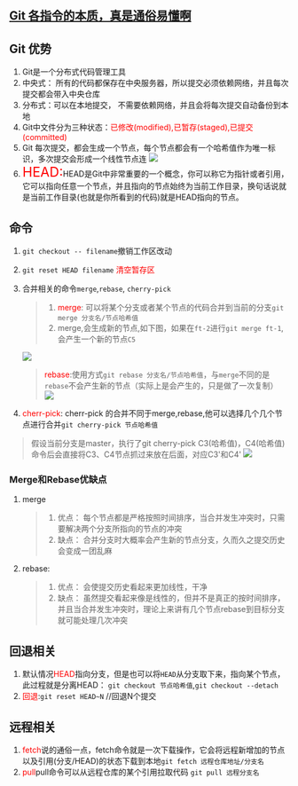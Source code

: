 ## [Git 各指令的本质，真是通俗易懂啊](https://mp.weixin.qq.com/s/a7ChQILEtd6TUHYy5GCFeA)

## Git 优势
1. Git是一个分布式代码管理工具
2. 中央式： 所有的代码都保存在中央服务器，所以提交必须依赖网络，并且每次提交都会带入中央仓库
3. 分布式：可以在本地提交， 不需要依赖网络，并且会将每次提交自动备份到本地
4. Git中文件分为三种状态：<font color=red>已修改(modified),已暂存(staged),已提交(committed)</font>
5. Git 每次提交，都会生成一个节点，每个节点都会有一个哈希值作为唯一标识，多次提交会形成一个线性节点连
![](https://mmbiz.qpic.cn/mmbiz_jpg/MOu2ZNAwZwMTzAdxrgnCY2DcYCUlIJZ6qGugSlfCWDQDTzjBck66icArSCB6IdNpvCRB6cJWFc5ZczGmgqwtp7Q/640?wx_fmt=jpeg&wxfrom=5&wx_lazy=1&wx_co=1)
6. <font color=red size=5>HEAD:</font>HEAD是Git中非常重要的一个概念，你可以称它为指针或者引用，它可以指向任意一个节点，并且指向的节点始终为当前工作目录，换句话说就是当前工作目录(也就是你所看到的代码)就是HEAD指向的节点。

## 命令
1. `git checkout -- filename`撤销工作区改动
2. `git reset HEAD filename` <font color=red>清空暂存区</font>
3. 合并相关的命令`merge`,`rebase`, `cherry-pick`
   > 1. <font color=red>merge</font>: 可以将某个分支或者某个节点的代码合并到当前的分支`git merge 分支名/节点哈希值`
   > 2. merge,会生成新的节点,如下图，如果在`ft-2`进行`git merge ft-1`,会产生一个新的节点`C5`
   
   ![](https://mmbiz.qpic.cn/mmbiz_jpg/MOu2ZNAwZwMTzAdxrgnCY2DcYCUlIJZ6goaVjYf35MxkZm0JzIwS3gkJAJfAPcibZNEh4DYiccWk8JMlRYeYLoWA/640?wx_fmt=jpeg&wxfrom=5&wx_lazy=1&wx_co=1)
   > <font color=red>rebase</font>:使用方式`git rebase 分支名/节点哈希值`，与`merge`不同的是`rebase`不会产生新的节点（实际上是会产生的，只是做了一次复制）
   ![](https://mmbiz.qpic.cn/mmbiz_jpg/MOu2ZNAwZwMTzAdxrgnCY2DcYCUlIJZ68zFxmeF0gvbvXIyxibfcibldSaDRmyyHcficvNdH7MW3xUBcSic98tQvKQ/640?wx_fmt=jpeg&wxfrom=5&wx_lazy=1&wx_co=1)
4.  <font color=red>cherr-pick</font>: cherr-pick 的合并不同于merge,rebase,他可以选择几个几个节点进行合并`git cherry-pick 节点哈希值`
   > 假设当前分支是master，执行了git cherry-pick C3(哈希值)，C4(哈希值)命令后会直接将C3、C4节点抓过来放在后面，对应C3'和C4'
   ![](https://mmbiz.qpic.cn/mmbiz_jpg/MOu2ZNAwZwMTzAdxrgnCY2DcYCUlIJZ68CRRrfVmic4k8GuFnZ0GmsmJiaibzbwJD0XTAgfSehLibkauLZ5mQKs4fw/640?wx_fmt=jpeg&wxfrom=5&wx_lazy=1&wx_co=1)
### Merge和Rebase优缺点
1. merge
   > 1. 优点： 每个节点都是严格按照时间排序，当合并发生冲突时，只需要解决两个分支所指向的节点的冲突
   > 2. 缺点： 合并分支时大概率会产生新的节点分支，久而久之提交历史会变成一团乱麻
2. rebase:
   > 1. 优点： 会使提交历史看起来更加线性，干净
   > 2. 缺点： 虽然提交看起来像是线性的，但并不是真正的按时间排序， 并且当合并发生冲突时，理论上来讲有几个节点rebase到目标分支就可能处理几次冲突

## 回退相关
1. 默认情况<font color=red>HEAD</font>指向分支，但是也可以将`HEAD`从分支取下来，指向某个节点，此过程就是分离HEAD： `git checkout 节点哈希值`,`git checkout --detach`
2. <font color=red>回退</font>:`git reset HEAD~N` //回退N个提交

## 远程相关
1. <font color=red>fetch</font>说的通俗一点，fetch命令就是一次下载操作，它会将远程新增加的节点以及引用(分支/HEAD)的状态下载到本地`git fetch 远程仓库地址/分支名`
2. <font color=red>pull</font>pull命令可以从远程仓库的某个引用拉取代码 `git pull 远程分支名`
